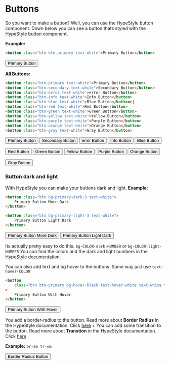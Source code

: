 # Buttons

So you want to make a button? Well, you can use the HypeStyle button component.
Down below you can see a button thats styled with the HypeStyle button component.

**Example:**

```html
<button class="btn btn-primary text-white">Primary Button</button>
```

<button class="btn btn-primary text-white">Primary Button</button>

**All Buttons:**

```html
<button class="btn-primary text-white">Primary Button</button>
<button class="btn-secondary text-white">Secondary Button</button>
<button class="btn-error text-white">error Button</button>
<button class="btn-info text-white">Info Button</button>
<button class="btn-blue text-white">Blue Button</button>|
<button class="btn-red text-white">Red Button</button>
<button class="btn-green text-white">Green Button</button>
<button class="btn-yellow text-white">Yellow Button</button>
<button class="btn-purple text-white">Purple Button</button>
<button class="btn-orange text-white">Orange Button</button>
<button class="btn-gray text-white">Gray Button</button>
```

<button class="btn btn-primary text-white">Primary Button</button>
<button class="btn btn-secondary text-white">Secondary Button</button>
<button class="btn btn-error text-white">error Button</button>
<button class="btn btn-info text-white">Info Button</button>
<button class="btn btn-blue text-white">Blue Button</button>

<button class="btn-red text-white">Red Button</button>
<button class="btn-green text-white">Green Button</button>
<button class="btn-yellow text-white">Yellow Button</button>
<button class="btn-purple text-white">Purple Button</button>
<button class="btn-orange text-white">Orange Button</button>

<button class="btn-gray text-white">Gray Button</button>

### Button dark and light

With HypeStyle you can make your buttons dark and light.
**Example:**

```html
<button class="btn bg-primary-dark-3 text-white">
    Primary Button More Dark
</button>

<button class="btn bg-primary-light-3 text-white">
    Primary Button Light Dark
</button>
```

<button class="btn bg-primary-dark-3 text-white">
  Primary Button More Dark
</button>
<button class="btn bg-primary-light-3 text-white">
  Primary Button Light Dark
</button>

Its actually pretty easy to do this. `bg-COLOR-dark-NUMBER`
or `bg-COLOR-light-NUMBER`
You can find the colors and the dark and light numbers in the HypeStyle documentation.

You can also add text and bg hover to the buttons.
Same way just use `text-hover-COLOR`

```html
<button
    class="btn btn-primary bg-hover-black text-hover-white text-white tr-sm"
>
    Primary Button With Hover
</button>
```

<button class="btn btn-primary bg-hover-black text-hover-white text-white tr-sm">
  Primary Button With Hover
</button>

You add a border-radius to the button. Read more about **Border Radius** in the HypeStyle documentation. Click [here](/docs/utilities/border-radius) + You can add some transition to the button. Read more about **Transtion** in the HypeStyle documentation. Click [here](/docs/utilities/transition)

**Example:** `br-sm tr-sm`

<button class="btn btn-primary text-white br-sm tr-sm">Border Radius Button</button>
